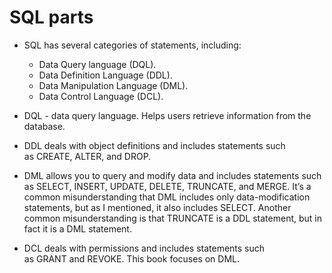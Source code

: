 # SQL parts

* SQL has several categories of statements, including:
    * Data Query language (DQL).
    * Data Definition Language (DDL). 
    * Data Manipulation Language (DML).
    * Data Control Language (DCL).

* DQL - data query language. Helps users retrieve information from the database.
* DDL deals with object definitions and includes statements such as CREATE, ALTER, and DROP. 
* DML allows you to query and modify data and includes statements such as SELECT, INSERT, UPDATE, DELETE, TRUNCATE, and MERGE. It’s a common misunderstanding that DML includes only data-modification statements, but as I mentioned, it also includes SELECT. Another common misunderstanding is that TRUNCATE is a DDL statement, but in fact it is a DML statement. 
* DCL deals with permissions and includes statements such as GRANT and REVOKE. This book focuses on DML.